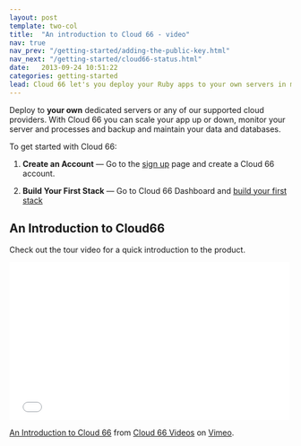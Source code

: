 ```yaml
---
layout: post
template: two-col
title:  "An introduction to Cloud 66 - video"
nav: true
nav_prev: "/getting-started/adding-the-public-key.html"
nav_next: "/getting-started/cloud66-status.html"
date:   2013-09-24 10:51:22
categories: getting-started
lead: Cloud 66 let's you deploy your Ruby apps to your own servers in minutes.
---
```



Deploy to <strong>your own</strong> dedicated servers or any of our supported cloud providers. With Cloud 66 you can scale your app up or down, monitor your server and processes and backup and maintain your data and databases.

To get started with Cloud 66:

<ol>
	<li>
		<p>
			<strong>Create an Account</strong> &mdash; Go to the <a href="http://cloud66.com/users/sign_up">sign up</a> page and create a Cloud 66 account.
		</p>
	</li>
	<li>
		<p>
			<strong>Build Your First Stack</strong> &mdash; Go to Cloud 66 Dashboard and <a href="/getting-started/your-first-stack.html">build your first stack</a>
		</p>
	</li>
</ol>

<h2>An Introduction to Cloud66</h2>

<p>Check out the tour video for a quick introduction to the product.</p>

<iframe src="//player.vimeo.com/video/54524424" width="500" height="281" frameborder="0" webkitallowfullscreen mozallowfullscreen allowfullscreen></iframe> <p><a href="http://vimeo.com/54524424">An Introduction to Cloud 66</a> from <a href="http://vimeo.com/user14808275">Cloud 66 Videos</a> on <a href="https://vimeo.com">Vimeo</a>.</p>




